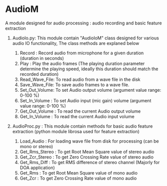 # AudioM
A module designed for audio processing : audio recording and basic feature extraction
1. AudioIo.py: This module contain "AudioIoM" class designed for various audio IO functionality, The class methods are explaned below
   1. Record : Record audio from microphone for a given duration (duration in seconds)
   2. Play : Play the audio frames (The playing duration parameter determine the playing speed, ideally this duration should match the recorded duration)
   3. Read_Wave_File:  To read audio from a wave file in the disk
   4. Save_Wave_File: To save audio frames to a wave file.
   5. Set_Out_Volume:  To set Audio output volume (argument value range: 0-100 %)
   6. Set_In_Volume : To set Audio input (mic gain) volume (argument value range: 0-100 %)
   7. Get_Out_Volume : To read the current Audio output volume 
   8. Get_In_Volume : To read the current Audio input volume 
  
2. AudioProc.py : This module contain methods for basic audio feature extraction (python module librosa used for feature extraction)
   1. Load_Audio : For loading wave file from disk for processing (can be mono or stereo)
   2. Get_Rms_Stereo : To get Root Mean Square value of stereo audio
   3. Get_Zcr_Stereo : To get Zero Crossing Rate value of stereo audio
   4. Get_Rms_Diff : To get RMS difference of stereo channel (Majorly for DOA application)
   5. Get_Rms : To get Root Mean Square value of mono audio
   6. Get_Zcr : To get Zero Crossing Rate value of mono audio
